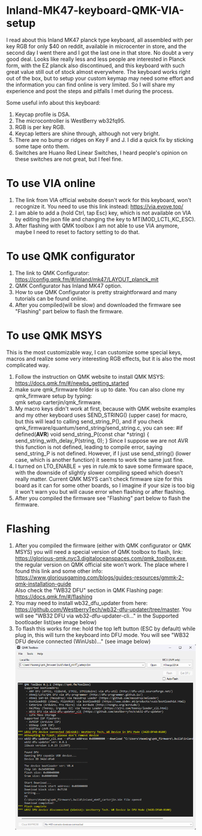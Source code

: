 # Inland-MK47-keyboard-QMK-VIA-setup
I read about this Inland MK47 planck type keyboard, all assembled with per key RGB for only $40 on reddit, available in microcenter in store, and the second day I went there and I got the last one in that store. No doubt a very good deal. Looks like really less and less people are interested in Planck form, with the EZ planck also discontinued, and this keyboard with such great value still out of stock almost everywhere.
The keyboard works right out of the box, but to setup your custom keymap may need some effort and the information you can find online is very limited. So I will share my experience and post the steps and pitfalls I met during the process.

Some useful info about this keyboard:
1. Keycap profile is DSA.
2. The microcontroller is WestBerry wb32fq95.
3. RGB is per key RGB.
4. Keycap letters are shine through, although not very bright.
5. There are no bump or ridges on Key F and J. I did a quick fix by sticking some tape onto them.
6. Switches are Huano Red Linear Switches, I heard people's opinion on these switches are not great, but I feel fine.

# To use VIA online
1. The link from VIA official website doesn't work for this keyboard, won't recognize it. You need to use this link instead: https://via.evove.top/
2. I am able to add a (hold Ctrl, tap Esc) key, which is not available on VIA by editing the json file and changing the key to MT(MOD_LCTL,KC_ESC).
3. After flashing with QMK toolbox I am not able to use VIA anymore, maybe I need to reset to factory setting to do that.

# To use QMK configurator
1. The link to QMK Configurator: https://config.qmk.fm/#/inland/mk47/LAYOUT_planck_mit
2. QMK Configurator has Inland MK47 option.
3. How to use QMK Configurator is pretty straightforward and many tutorials can be found online.
4. After you compiled(will be slow) and downloaded the firmware see "Flashing" part below to flash the firmware.

# To use QMK MSYS
This is the most customizable way, I can customize some special keys, macros and realize some very interesting RGB effects, but it is also the most complicated way.
1. Follow the instruction on QMK website to install QMK MSYS: https://docs.qmk.fm/#/newbs_getting_started
2. make sure qmk_firmware folder is up to date. You can also clone my qmk_firmware setup by typing:  
qmk setup carterjin/qmk_firmware.
3. My macro keys didn't work at first, because with QMK website examples and my other keyboard uses SEND_STRING() (upper case) for macro, but this will lead to calling send_string_P(), and if you check qmk_firmware/quantum/send_string/send_string.c, you can see:
#if defined(__AVR__)
void send_string_P(const char *string) {
    send_string_with_delay_P(string, 0);
}
Since I suppose we are not AVR this function is not defined, leading to compile error, saying send_string_P is not defined. However, if I just use send_string() (lower case, which is another function) it seems to work the same just fine.
4. I turned on LTO_ENABLE = yes in rule.mk to save some firmware space, with the downside of slightly slower compiling speed which doesn't really matter. Current QMK MSYS can't check firmware size for this board as it can for some other boards, so I imagine if your size is too big it won't warn you but will cause error when flashing or after flashing.
5. After you compiled the firmware see "Flashing" part below to flash the firmware.

# Flashing
1. After you compiled the firmware (either with QMK configurator or QMK MSYS) you will need a special version of QMK toolbox to flash, link: https://glorious-qmk.nyc3.digitaloceanspaces.com/qmk_toolbox.exe, the regular version on QMK official site won't work.
The place where I found this link and some other info: https://www.gloriousgaming.com/blogs/guides-resources/gmmk-2-qmk-installation-guide  
Also check the "WB32 DFU" section in QMK Flashing page: https://docs.qmk.fm/#/flashing  
2. You may need to install wb32_dfu_updater from here: https://github.com/WestberryTech/wb32-dfu-updater/tree/master. You will see "WB32 DFU via wb32-dfu-updater-cli..." in the Supported bootloader list(see image below)
3. To flash this works for me: hold the top left button (ESC by default) while plug in, this will turn the keyboard into DFU mode. You will see "WB32 DFU device connected (WinUsb)..." (see image below)
![](images/QMK_toolbox_screenshot.png)
